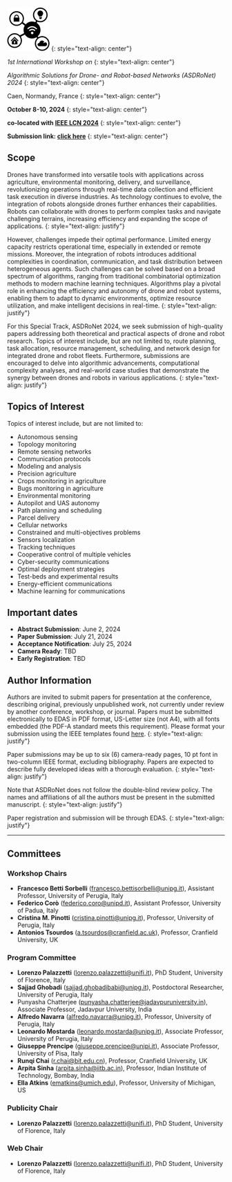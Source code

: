![image](/logo.png)
{: style="text-align: center"}

_1st International Workshop on_
{: style="text-align: center"}

_Algorithmic Solutions for Drone- and Robot-based Networks (ASDRoNet) 2024_
{: style="text-align: center"}

Caen, Normandy, France
{: style="text-align: center"}

**October 8-10, 2024**
{: style="text-align: center"}

**co-located with [IEEE LCN 2024](https://www.ieeelcn.org/)**
{: style="text-align: center"}

**Submission link: [click here](https://www.ieee.org/conferences/publishing/templates.html)**
{: style="text-align: center"}

## Scope
Drones have transformed into versatile tools with applications across agriculture, environmental monitoring, delivery, and surveillance, revolutionizing operations through real-time data collection and efficient task execution in diverse industries. 
As technology continues to evolve, the integration of robots alongside drones further enhances their capabilities. 
Robots can collaborate with drones to perform complex tasks and navigate challenging terrains, increasing efficiency and expanding the scope of applications.
{: style="text-align: justify"}

However, challenges impede their optimal performance. 
Limited energy capacity restricts operational time, especially in extended or remote missions. 
Moreover, the integration of robots introduces additional complexities in coordination, communication, and task distribution between heterogeneous agents.
Such challenges can be solved based on a broad spectrum of algorithms, ranging from traditional combinatorial optimization methods to modern machine learning techniques. 
Algorithms play a pivotal role in enhancing the efficiency and autonomy of drone and robot systems, enabling them to adapt to dynamic environments, optimize resource utilization, and make intelligent decisions in real-time.
{: style="text-align: justify"}

For this Special Track, ASDRoNet 2024, we seek submission of high-quality papers addressing both theoretical and practical aspects of drone and robot research. 
Topics of interest include, but are not limited to, route planning, task allocation, resource management, scheduling, and network design for integrated drone and robot fleets. 
Furthermore, submissions are encouraged to delve into algorithmic advancements, computational complexity analyses, and real-world case studies that demonstrate the synergy between drones and robots in various applications.
{: style="text-align: justify"}


## Topics of Interest
Topics of interest include, but are not limited to:
- Autonomous sensing
- Topology monitoring
- Remote sensing networks
- Communication protocols
- Modeling and analysis
- Precision agriculture
- Crops monitoring in agriculture
- Bugs monitoring in agriculture
- Environmental monitoring
- Autopilot and UAS autonomy
- Path planning and scheduling
- Parcel delivery
- Cellular networks
- Constrained and multi-objectives problems
- Sensors localization
- Tracking techniques
- Cooperative control of multiple vehicles
- Cyber-security communications
- Optimal deployment strategies
- Test-beds and experimental results
- Energy-efficient communications
- Machine learning for communications


## Important dates
- **Abstract Submission**: June 2, 2024
- **Paper Submission**: July 21, 2024
- **Acceptance Notification**: July 25, 2024
- **Camera Ready**: TBD
- **Early Registration**: TBD

## Author Information
Authors are invited to submit papers for presentation at the conference, describing original, previously unpublished work, not currently under review by another conference, workshop, or journal. 
Papers must be submitted electronically to EDAS in PDF format, US-Letter size (not A4), with all fonts embedded (the PDF-A standard meets this requirement). 
Please format your submission using the IEEE templates found [here](https://www.ieee.org/conferences/publishing/templates.html).
{: style="text-align: justify"}

Paper submissions may be up to six (6) camera-ready pages, 10 pt font in two-column IEEE format, excluding bibliography. 
Papers are expected to describe fully developed ideas with a thorough evaluation.
{: style="text-align: justify"}

Note that ASDRoNet does not follow the double-blind review policy. 
The names and affiliations of all the authors must be present in the submitted manuscript.
{: style="text-align: justify"}

Paper registration and submission will be through EDAS.
{: style="text-align: justify"}

* * *

## Committees

### Workshop Chairs
- **Francesco Betti Sorbelli** ([francesco.bettisorbelli@unipg.it](mailto:francesco.bettisorbelli@unipg.it)), Assistant Professor, University of Perugia, Italy
- **Federico Corò** ([federico.coro@unipd.it](mailto:federico.coro@unipd.it)), Assistant Professor, University of Padua, Italy
- **Cristina M. Pinotti** ([cristina.pinotti@unipg.it](mailto:cristina.pinotti@unipg.it)), Professor, University of Perugia, Italy
- **Antonios Tsourdos** ([a.tsourdos@cranfield.ac.uk](mailto:a.tsourdos@cranfield.ac.uk)), Professor, Cranfield University, UK

  
### Program Committee
- **Lorenzo Palazzetti** ([lorenzo.palazzetti@unifi.it](mailto:lorenzo.palazzetti@unifi.it)), PhD Student, University of Florence, Italy
- **Sajjad Ghobadi** ([sajjad.ghobadibabi@unipg.it](mailto:sajjad.ghobadibabi@unipg.it)), Postdoctoral Researcher, University of Perugia, Italy
- Punyasha Chatterjee ([punyasha.chatterjee@jadavpuruniversity.in](mailto:punyasha.chatterjee@jadavpuruniversity.in)), Associate Professor, Jadavpur University, India
- **Alfredo Navarra** ([alfredo.navarra@unipg.it](mailto:alfredo.navarra@unipg.it)), Professor, University of Perugia, Italy
- **Leonardo Mostarda** ([leonardo.mostarda@unipg.it](mailto:leonardo.mostarda@unipg.it)), Associate Professor, University of Perugia, Italy
- **Giuseppe Prencipe** ([giuseppe.prencipe@unipi.it](mailto:giuseppe.prencipe@unipi.it)), Associate Professor, University of Pisa, Italy
- **Runqi Chai** ([r.chai@bit.edu.cn](mailto:r.chai@bit.edu.cn)), Professor, Cranfield University, UK
- **Arpita Sinha** ([arpita.sinha@iitb.ac.in](mailto:arpita.sinha@iitb.ac.in)), Professor, Indian Institute of Technology, Bombay, India
- **Ella Atkins** ([ematkins@umich.edu](mailto:ematkins@umich.edu)), Professor, University of Michigan, US

### Publicity Chair
- **Lorenzo Palazzetti** ([lorenzo.palazzetti@unifi.it](mailto:lorenzo.palazzetti@unifi.it)), PhD Student, University of Florence, Italy

### Web Chair
- **Lorenzo Palazzetti** ([lorenzo.palazzetti@unifi.it](mailto:lorenzo.palazzetti@unifi.it)), PhD Student, University of Florence, Italy
